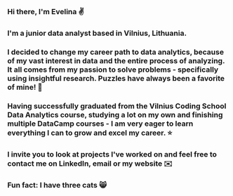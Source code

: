 ### Hi there, I'm Evelina ✌️

### I'm a junior data analyst based in Vilnius, Lithuania. 

### I decided to change my career path to data analytics, because of my vast interest in data and the entire process of analyzing. It all comes from my passion to solve problems - specifically using insightful research. Puzzles have always been a favorite of mine! 🚀

### Having successfully graduated from the Vilnius Coding School Data Analytics course, studying a lot on my own and finishing multiple DataCamp courses - I am very eager to learn everything I can to grow and excel my career. ⭐

### I invite you to look at projects I've worked on and feel free to contact me on LinkedIn, email or my website ✉️ 

### Fun fact: I have three cats 😸

<!--
**Evelina-Siavris/Evelina-Siavris** is a ✨ _special_ ✨ repository because its `README.md` (this file) appears on your GitHub profile.

Here are some ideas to get you started:

- 🔭 I’m currently working on ...
- 🌱 I’m currently learning ...
- 👯 I’m looking to collaborate on ...
- 🤔 I’m looking for help with ...
- 💬 Ask me about ...
- 📫 How to reach me: ...
- 😄 Pronouns: ...
- ⚡ Fun fact: ...
-->
